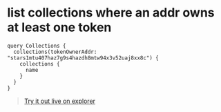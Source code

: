 # list collections where an addr owns at least one token

```
query Collections {
  collections(tokenOwnerAddr: "stars1mtu407haz7g9s4hazdh8mtw94x3v52uaj8xx8c") {
    collections {
      name
    }
  }
}
```

> [Try it out live on explorer](https://studio.apollographql.com/sandbox/explorer?endpoint=https%3A%2F%2Fconstellations-api.mainnet.stargaze-apis.com%2Fgraphql&explorerURLState=N4IgJg9gxgrgtgUwHYBcQC4QEcYIE4CeABAMIQA25CUKAlhEgM5HAA6SRRUFVN9TAChQQA1sgDyAdyT4AgmDB50RViEYoAhnkYBGOChgAWAAwB2ABYaAXqYDmATkaHLVsOYAc%2ByfcMAPAMwAbgCsAEwwGgBW7r6%2B7lCqAJQs7Jyc3JTUdAzMbBxpnEgaiKlpAL6lFUhlIAA0IIFatBoARlSMGCB1alB4tAAOaJggZUA)
